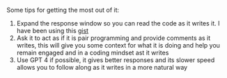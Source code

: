 
Some tips for getting the most out of it:

1. Expand the response window so you can read the code as it writes it.  I have been using this [gist](https://gist.github.com/shane935/34ef6905141e2dc8de68bc200f246595)
2. Ask it to act as if it is pair programming and provide comments as it writes, this will give you some context for what it is doing and help you remain engaged and in a coding mindset ast it writes
3. Use GPT 4 if possible, it gives better responses and its slower speed allows you to follow along as it writes in a more natural way